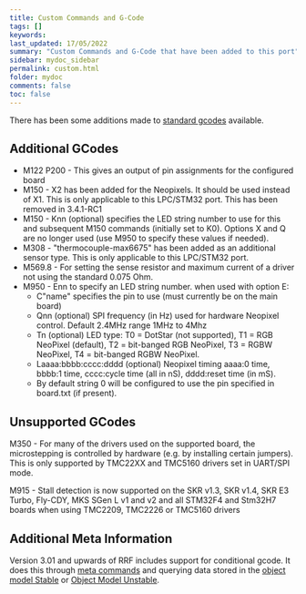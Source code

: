 ```yaml
---
title: Custom Commands and G-Code
tags: []
keywords: 
last_updated: 17/05/2022
summary: "Custom Commands and G-Code that have been added to this port"
sidebar: mydoc_sidebar
permalink: custom.html
folder: mydoc
comments: false
toc: false
---
```


There has been some additions made to [standard gcodes](https://docs.duet3d.com/en/User_manual/Reference/Gcodes) available.

## Additional GCodes
- M122 P200 - This gives an output of pin assignments for the configured board
- M150 - X2 has been added for the Neopixels. It should be used instead of X1. This is only applicable to this LPC/STM32 port. This has been removed in 3.4.1-RC1
- M150 - Knn (optional) specifies the LED string number to use for this and subsequent M150 commands (initially set to K0). Options X and Q are no longer used (use M950 to specify these values if needed).
- M308 - "thermocouple-max6675" has been added as an additional sensor type. This is only applicable to this LPC/STM32 port.
- M569.8 - For setting the sense resistor and maximum current of a driver not using the standard 0.075 Ohm.
- M950 - Enn to specify an LED string number. when used with option E:
    - C"name" specifies the pin to use (must currently be on the main board)
    - Qnn (optional) SPI frequency (in Hz) used for hardware Neopixel control. Default 2.4MHz range 1MHz to 4Mhz
    - Tn (optional)  LED type: T0 = DotStar (not supported), T1 = RGB NeoPixel (default), T2 = bit-banged RGB NeoPixel, T3 = RGBW NeoPixel, T4 = bit-banged RGBW NeoPixel.
    - Laaaa:bbbb:cccc:dddd (optional) Neopixel timing aaaa:0 time, bbbb:1 time, cccc:cycle time (all in nS), dddd:reset time (in mS).
    - By default string 0 will be configured to use the pin specified in board.txt (if present).

## Unsupported GCodes

M350 - For many of the drivers used on the supported board, the microstepping is controlled by hardware (e.g. by installing certain jumpers). This is only supported by TMC22XX and TMC5160 drivers set in UART/SPI mode.

M915 - Stall detection is now supported on the SKR v1.3, SKR v1.4, SKR E3 Turbo, Fly-CDY, MKS SGen L v1 and v2 and all STM32F4 and Stm32H7 boards when using TMC2209, TMC2226 or TMC5160 drivers

## Additional Meta Information
Version 3.01 and upwards of RRF includes support for conditional gcode. It does this through [meta commands](https://docs.duet3d.com/en/User_manual/Reference/Gcode_meta_commands) and querying data stored in the [object model Stable](https://github.com/Duet3D/RepRapFirmware/wiki/Object-Model-Documentation#overview) or [Object Model Unstable](https://github.com/Duet3D/RepRapFirmware/wiki/Object-Model-Documentation-Beta-&-RC).